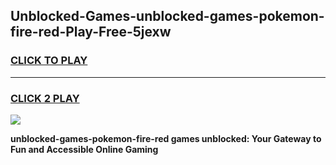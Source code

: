 
## Unblocked-Games-unblocked-games-pokemon-fire-red-Play-Free-5jexw
<h3>
<a href="https://premium76.site?title=unblocked-games-pokemon-fire-red&ref=09A">CLICK TO PLAY</a></h3>
<hr>

<h3>
<a href="https://premium76.site?title=unblocked-games-pokemon-fire-red&ref=09A">CLICK 2 PLAY</a>
  
</h3>

<a href="https://premium76.site?title=unblocked-games-pokemon-fire-red&ref=09A"><img src="https://clearcache.store/games.png"></a>


**unblocked-games-pokemon-fire-red games unblocked: Your Gateway to Fun and Accessible Online Gaming**
